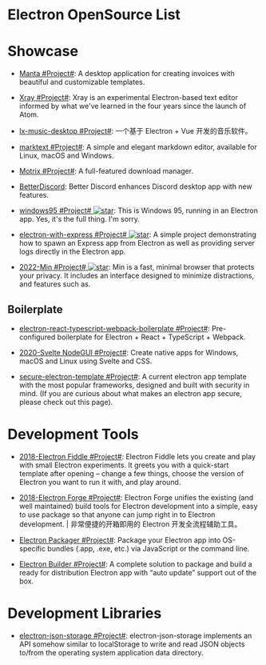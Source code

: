 # Electron OpenSource List

# Showcase

- [Manta #Project#](https://github.com/hql287/Manta): A desktop application for creating invoices with beautiful and customizable templates.

- [Xray #Project#](https://github.com/atom/xray): Xray is an experimental Electron-based text editor informed by what we've learned in the four years since the launch of Atom.

- [lx-music-desktop #Project#](https://github.com/lyswhut/lx-music-desktop): 一个基于 Electron + Vue 开发的音乐软件。

- [marktext #Project#](https://github.com/marktext/marktext): A simple and elegant markdown editor, available for Linux, macOS and Windows.

- [Motrix #Project#](https://github.com/agalwood/Motrix): A full-featured download manager.

- [BetterDiscord](https://github.com/BetterDiscord/BetterDiscord): Better Discord enhances Discord desktop app with new features.

- [windows95 #Project# ![star](https://img.shields.io/github/stars/felixrieseberg/windows95)](https://github.com/felixrieseberg/windows95): This is Windows 95, running in an Electron app. Yes, it's the full thing. I'm sorry.

- [electron-with-express #Project# ![star](https://img.shields.io/github/stars/frankhale/electron-with-express)](https://github.com/frankhale/electron-with-express): A simple project demonstrating how to spawn an Express app from Electron as well as providing server logs directly in the Electron app.

- [2022-Min #Project# ![star](https://img.shields.io/github/stars/minbrowser/min)](https://github.com/minbrowser/min): Min is a fast, minimal browser that protects your privacy. It includes an interface designed to minimize distractions, and features such as.

## Boilerplate

- [electron-react-typescript-webpack-boilerplate #Project#](https://github.com/Devtography/electron-react-typescript-webpack-boilerplate): Pre-configured boilerplate for Electron + React + TypeScript + Webpack.

- [2020-Svelte NodeGUI #Project#](https://svelte.nodegui.org/): Create native apps for Windows, macOS and Linux using Svelte and CSS.

- [secure-electron-template #Project#](https://github.com/reZach/secure-electron-template): A current electron app template with the most popular frameworks, designed and built with security in mind. (If you are curious about what makes an electron app secure, please check out this page).

# Development Tools

- [2018-Electron Fiddle #Project#](https://github.com/electron/fiddle): Electron Fiddle lets you create and play with small Electron experiments. It greets you with a quick-start template after opening – change a few things, choose the version of Electron you want to run it with, and play around.

- [2018-Electron Forge #Project#](https://github.com/electron-userland/electron-forge): Electron Forge unifies the existing (and well maintained) build tools for Electron development into a simple, easy to use package so that anyone can jump right in to Electron development. | 非常便捷的开箱即用的 Electron 开发全流程辅助工具。

- [Electron Packager #Project#](https://github.com/electron-userland/electron-packager): Package your Electron app into OS-specific bundles (.app, .exe, etc.) via JavaScript or the command line.

- [Electron Builder #Project#](https://github.com/electron-userland/electron-builder): A complete solution to package and build a ready for distribution Electron app with “auto update” support out of the box.

# Development Libraries

- [electron-json-storage #Project#](https://github.com/electron-userland/electron-json-storage): electron-json-storage implements an API somehow similar to localStorage to write and read JSON objects to/from the operating system application data directory.
